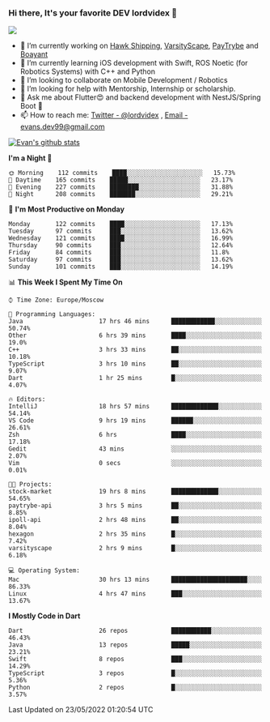 ### Hi there, It's your favorite DEV lordvidex 👋
<img src="https://komarev.com/ghpvc/?username=lordvidex&label=Views&color=blue&style=plastic" />
<!--
**lordvidex/lordvidex** is a ✨ _special_ ✨ repository because its `README.md` (this file) appears on your GitHub profile.
Here are some ideas to get you started:
-->

- 🔭 I’m currently working on [Hawk Shipping](https://hawkshipping.com), [VarsityScape](https://varsityscape.com), [PayTrybe](https://www.paytrybe.com) and [Boayant](https://www.github.com/boayant-dev)
- 🌱 I’m currently learning iOS development with Swift, ROS Noetic (for Robotics Systems) with C++ and Python
- 👯 I’m looking to collaborate on Mobile Development / Robotics
- 🤔 I’m looking for help with Mentorship, Internship or scholarship.
- 💬 Ask me about Flutter😍 and backend development with NestJS/Spring Boot 🔮
- 📫 How to reach me: [Twitter - @lordvidex](https://twitter.com/lordvidex) , [Email - evans.dev99@gmail.com](mailto:evans.dev99@gmail.com?body=Hello%20Evans,)

<div>
<!-- <a href="https://github.com/lordvidex">
  <img src="https://github-readme-stats.vercel.app/api/top-langs/?username=lordvidex&theme=light" />
</a>    -->
<!-- [![Top Langs](https://github-readme-stats.vercel.app/api/top-langs/?username=lordvidex)](https://github.com/lordvidex/)  -->

<a href="https://github.com/lordvidex">
 <img src="https://github-readme-stats.vercel.app/api?username=lordvidex&show_icons=true&theme=light&line_height=27" alt="Evan's github stats"/>
</a>
</div>


<!--
  <a href="https://github.com/iampawan/FlutterExampleApps">
    <img align="center" src="https://github-readme-stats.vercel.app/api/pin/?username=iampawan&repo=FlutterExampleApps&theme=light" />

  </a>
  <a href="https://github.com/iampawan/VelocityX">
   <img align="center" src="https://github-readme-stats.vercel.app/api/pin/?username=iampawan&repo=VelocityX&theme=light" />
  </a>
-->
<!--START_SECTION:waka-->
**I'm a Night 🦉** 

```text
🌞 Morning    112 commits    ████░░░░░░░░░░░░░░░░░░░░░   15.73% 
🌆 Daytime    165 commits    █████░░░░░░░░░░░░░░░░░░░░   23.17% 
🌃 Evening    227 commits    ████████░░░░░░░░░░░░░░░░░   31.88% 
🌙 Night      208 commits    ███████░░░░░░░░░░░░░░░░░░   29.21%

```
📅 **I'm Most Productive on Monday** 

```text
Monday       122 commits    ████░░░░░░░░░░░░░░░░░░░░░   17.13% 
Tuesday      97 commits     ███░░░░░░░░░░░░░░░░░░░░░░   13.62% 
Wednesday    121 commits    ████░░░░░░░░░░░░░░░░░░░░░   16.99% 
Thursday     90 commits     ███░░░░░░░░░░░░░░░░░░░░░░   12.64% 
Friday       84 commits     ███░░░░░░░░░░░░░░░░░░░░░░   11.8% 
Saturday     97 commits     ███░░░░░░░░░░░░░░░░░░░░░░   13.62% 
Sunday       101 commits    ███░░░░░░░░░░░░░░░░░░░░░░   14.19%

```


📊 **This Week I Spent My Time On** 

```text
⌚︎ Time Zone: Europe/Moscow

💬 Programming Languages: 
Java                     17 hrs 46 mins      ████████████░░░░░░░░░░░░░   50.74% 
Other                    6 hrs 39 mins       ████░░░░░░░░░░░░░░░░░░░░░   19.0% 
C++                      3 hrs 33 mins       ██░░░░░░░░░░░░░░░░░░░░░░░   10.18% 
TypeScript               3 hrs 10 mins       ██░░░░░░░░░░░░░░░░░░░░░░░   9.07% 
Dart                     1 hr 25 mins        █░░░░░░░░░░░░░░░░░░░░░░░░   4.07%

🔥 Editors: 
IntelliJ                 18 hrs 57 mins      █████████████░░░░░░░░░░░░   54.14% 
VS Code                  9 hrs 19 mins       ██████░░░░░░░░░░░░░░░░░░░   26.61% 
Zsh                      6 hrs               ████░░░░░░░░░░░░░░░░░░░░░   17.18% 
Gedit                    43 mins             ░░░░░░░░░░░░░░░░░░░░░░░░░   2.07% 
Vim                      0 secs              ░░░░░░░░░░░░░░░░░░░░░░░░░   0.01%

🐱‍💻 Projects: 
stock-market             19 hrs 8 mins       █████████████░░░░░░░░░░░░   54.65% 
paytrybe-api             3 hrs 5 mins        ██░░░░░░░░░░░░░░░░░░░░░░░   8.85% 
ipoll-api                2 hrs 48 mins       ██░░░░░░░░░░░░░░░░░░░░░░░   8.04% 
hexagon                  2 hrs 35 mins       █░░░░░░░░░░░░░░░░░░░░░░░░   7.42% 
varsityscape             2 hrs 9 mins        █░░░░░░░░░░░░░░░░░░░░░░░░   6.18%

💻 Operating System: 
Mac                      30 hrs 13 mins      █████████████████████░░░░   86.33% 
Linux                    4 hrs 47 mins       ███░░░░░░░░░░░░░░░░░░░░░░   13.67%

```

**I Mostly Code in Dart** 

```text
Dart                     26 repos            ███████████░░░░░░░░░░░░░░   46.43% 
Java                     13 repos            █████░░░░░░░░░░░░░░░░░░░░   23.21% 
Swift                    8 repos             ███░░░░░░░░░░░░░░░░░░░░░░   14.29% 
TypeScript               3 repos             █░░░░░░░░░░░░░░░░░░░░░░░░   5.36% 
Python                   2 repos             █░░░░░░░░░░░░░░░░░░░░░░░░   3.57%

```



 Last Updated on 23/05/2022 01:20:54 UTC
<!--END_SECTION:waka-->
